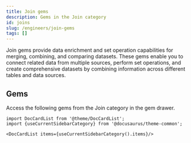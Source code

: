 ```yaml
---
title: Join gems
description: Gems in the Join category
id: joins
slug: /engineers/join-gems
tags: []
---
```


Join gems provide data enrichment and set operation capabilities for merging, combining, and comparing datasets. These gems enable you to connect related data from multiple sources, perform set operations, and create comprehensive datasets by combining information across different tables and data sources.

## Gems

Access the following gems from the Join category in the gem drawer.

```mdx-code-block
import DocCardList from '@theme/DocCardList';
import {useCurrentSidebarCategory} from '@docusaurus/theme-common';

<DocCardList items={useCurrentSidebarCategory().items}/>
```
